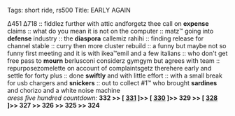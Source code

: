 Tags: short ride, rs500
Title: EARLY AGAIN
  
∆451 ∆718 :: fiddlez further with attic andforgetz thee call on **expense** claims :: what do you mean it is not on the computer :: matz™ going into **defense** industry :: the **diaspora** callemiz rahihi :: finding release for channel stable :: curry then more cluster rebuild :: a funny but maybe not so funny first meeting and it is with ikea™emil and a few italians :: who don't get free pass to **mourn** berlusconi considerz gymgym but agrees with team :: repurposezomelette on account of complaintsgetz therehere early and settle for forty plus :: done **swiftly** and with little effort :: with a small break for usb chargers and **snickers** :: out to collect #1™ who brought **sardines** and chorizo and a white noise machine  
_aress five hundred countdown:_ **332 >> [ [331](https://www.allmusic.com/album/like-a-prayer-mw0000198738) ]>> [ [330](https://www.allmusic.com/album/aftermath-mw0000191599) ]>> 329 >> [ [328](https://www.allmusic.com/album/modern-vampires-of-the-city-mw0002489977) ]>> 327 >> 326 >> 325 >> 324**  
